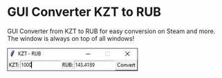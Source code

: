 # GUI Converter KZT to RUB
GUI Converter from KZT to RUB for easy conversion on Steam and more. The window is always on top of all windows!

![1](/img/1.png)
